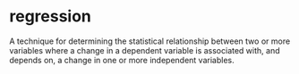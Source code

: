 # regression
A technique for determining the statistical relationship between two or more variables where a change in a dependent variable is associated with, and depends on, a change in one or more independent variables.
